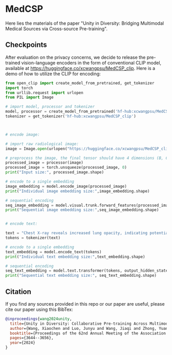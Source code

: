 # MedCSP
Here lies the materials of the paper "Unity in Diversity: Bridging Multimodal Medical Sources via Cross-source Pre-training". 

## Checkpoints
After evaluation on the privacy concerns, we decide to release the pre-trained vision-language encoders in the form of conventional CLIP model, available at https://huggingface.co/xcwangpsu/MedCSP_clip. Here is a demo of how to utilize the CLIP for encoding: 

```python
from open_clip import create_model_from_pretrained, get_tokenizer
import torch
from urllib.request import urlopen
from PIL import Image

# import model, processor and tokenizer
model, processor = create_model_from_pretrained('hf-hub:xcwangpsu/MedCSP_clip')
tokenizer = get_tokenizer('hf-hub:xcwangpsu/MedCSP_clip')



# encode image:

# import raw radiological image:
image = Image.open(urlopen("https://huggingface.co/xcwangpsu/MedCSP_clip/resolve/main/image_sample.jpg"))

# preprocess the image, the final tensor should have 4 dimensions (B, C, H, W)
processed_image = processor(image)
processed_image = torch.unsqueeze(processed_image, 0)
print("Input size:", processed_image.shape)

# encode to a single embedding
image_embedding = model.encode_image(processed_image)
print("Individual image embedding size:",image_embedding.shape)

# sequential encoding
seq_image_embedding = model.visual.trunk.forward_features(processed_image)
print("Sequential image embedding size:",seq_image_embedding.shape)


# encode text:

text = "Chest X-ray reveals increased lung opacity, indicating potential fluid buildup or infection."
tokens = tokenizer(text)

# encode to a single embedding
text_embedding = model.encode_text(tokens)
print("Individual text embedding size:",text_embedding.shape)

# sequential encoding
seq_text_embedding = model.text.transformer(tokens, output_hidden_states=True).hidden_states[-1]
print("Sequential text embedding size:", seq_text_embedding.shape)

```



## Citation

If you find any sources provided in this repo or our paper are useful, please cite our paper using this BibTex:

```bibtex
@inproceedings{wang2024unity,
  title={Unity in Diversity: Collaborative Pre-training Across Multimodal Medical Sources},
  author={Wang, Xiaochen and Luo, Junyu and Wang, Jiaqi and Zhong, Yuan and Zhang, Xiaokun and Wang, Yaqing and Bhatia, Parminder and Xiao, Cao and Ma, Fenglong},
  booktitle={Proceedings of the 62nd Annual Meeting of the Association for Computational Linguistics (Volume 1: Long Papers)},
  pages={3644--3656},
  year={2024}
}
```
